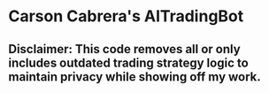 # Carson Cabrera's AITradingBot
## Disclaimer: This code removes all or only includes outdated trading strategy logic to maintain privacy while showing off my work.
